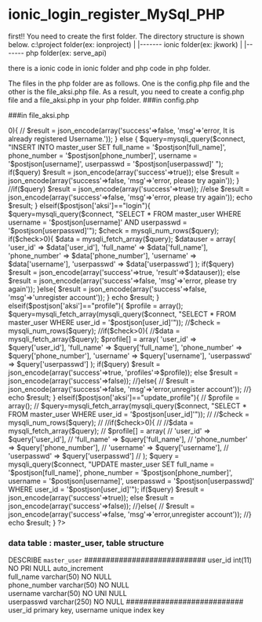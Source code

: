 # ionic_login_register_MySql_PHP
first!! You need to create the first folder. 
The directory structure is shown below.
c:\project folder(ex: ionproject)
     |
     |------- ionic folder(ex: jkwork) 
     |
     |------- php folder(ex: serve_api)
  
 there is a ionic code in ionic folder and php code  in php folder.
 
 The files in the php folder are as follows.
 One is the config.php file and the other is the file_aksi.php file.
 As a result, you need to create a config.php file and a file_aksi.php in your php folder.
 ###in config.php
<?php

define('DB_NAME', 'jkwork');
define('DB_USER', 'root');
define('DB_PASSWORD', '1234');
define('DB_HOST', 'localhost');

$connect = new mysqli(DB_HOST, DB_USER, DB_PASSWORD, DB_NAME);
if (!$connect){
    die("Error in connection" . mysqli_connect_error()) ;
 } 
?>


###in file_aksi.php
<?php
//file_aksi.php
header('Access-Control-Allow-Origin: *');
header("Access-Control-Allow-Credentials: true");
header("Access-Control-Allow-Methods: POST, GET, OPTIONS");
header("Access-Control-Allow-Headers: Content-Type, Authorization, X-Requested-With");
header("Content-Type: application/json; Charset=utf-8");

include "config.php";

$postjson = json_decode(file_get_contents('php://input'), true);

if($postjson['aksi']=="add_register"){
    // $qry = "INSERT INTO master_user (full_name, phone_number, username, password) VALUES('$postjson[full_name]','$postjson[phone_number]','$postjson[username]','$postjson[password]'
    // )";
	$query=mysqli_query($connect, "SELECT * FROM master_user WHERE username = '$postjson[username]'");
    $check = mysqli_num_rows($query);
	if($check>0){
		//
		$result = json_encode(array('success'=>false, 'msg'=>'error, It is already registered Username.'));
	}
	else
	{
		$query=mysqli_query($connect, "INSERT INTO master_user SET
		   full_name = '$postjson[full_name]',
		   phone_number = '$postjson[phone_number]',
		   username = '$postjson[username]',
		   userpasswd = '$postjson[userpasswd]'    
		");
		
		if($query) $result = json_encode(array('success'=>true));
		else $result = json_encode(array('success'=>false, 'msg'=>'error, please try again'));
	
	}

    //if($query) $result = json_encode(array('success'=>true));
    //else $result = json_encode(array('success'=>false, 'msg'=>'error, please try again'));

    echo $result;
}

elseif($postjson['aksi']=="login"){
    $query=mysqli_query($connect, "SELECT * FROM master_user WHERE username = '$postjson[username]' AND  userpasswd = '$postjson[userpasswd]'");
    $check = mysqli_num_rows($query);

    if($check>0){
        $data = mysqli_fetch_array($query);
        $datauser = array(
            'user_id' => $data['user_id'],
            'full_name' => $data['full_name'],
            'phone_number' => $data['phone_number'],
            'username' => $data['username'],
            'userpasswd' => $data['userpasswd']
        );
        
        if($query) $result = json_encode(array('success'=>true, 'result'=>$datauser));
        else $result = json_encode(array('success'=>false, 'msg'=>'error, please try again'));

    }else{
        $result = json_encode(array('success'=>false, 'msg'=>'unregister account'));
    }
    echo $result;
}

elseif($postjson['aksi']=="profile"){

    $profile = array();
    $query=mysqli_fetch_array(mysqli_query($connect, "SELECT * FROM master_user WHERE user_id = '$postjson[user_id]'"));
    //$check = mysqli_num_rows($query);

    //if($check>0){
        //$data = mysqli_fetch_array($query);
        $profile[] = array(
         'user_id' => $query['user_id'],
         'full_name' => $query['full_name'],
         'phone_number' => $query['phone_number'],
         'username' => $query['username'],
         'userpasswd' => $query['userpasswd']
     );

     if($query) $result = json_encode(array('success'=>true, 'profiles'=>$profile));
     else $result = json_encode(array('success'=>false));

    //}else{
    //    $result = json_encode(array('success'=>false, 'msg'=>'error,unregister account'));
    //}
    echo $result;
}

elseif($postjson['aksi']=="update_profile"){

    // $profile = array();
    // $query=mysqli_fetch_array(mysqli_query($connect, "SELECT * FROM master_user WHERE user_id = '$postjson[user_id]'"));
    // //$check = mysqli_num_rows($query);

    // //if($check>0){
    //     //$data = mysqli_fetch_array($query);
    //     $profile[] = array(
    //      'user_id' => $query['user_id'],
    //      'full_name' => $query['full_name'],
    //      'phone_number' => $query['phone_number'],
    //      'username' => $query['username'],
    //      'userpasswd' => $query['userpasswd']
    //  );
     $query =  mysqli_query($connect, "UPDATE master_user SET
               full_name = '$postjson[full_name]',
               phone_number = '$postjson[phone_number]',
			   username = '$postjson[username]',
			   userpasswd = '$postjson[userpasswd]'
               WHERE user_id = '$postjson[user_id]'");  
     if($query) $result = json_encode(array('success'=>true));
     else $result = json_encode(array('success'=>false));

    //}else{
    //    $result = json_encode(array('success'=>false, 'msg'=>'error,unregister account'));
    //}
    echo $result;
}
?>

### data table : master_user, table structure
DESCRIBE `master_user`
############################
user_id	     int(11)	      NO	PRI	  NULL 	auto_increment	
full_name	   varchar(50)	  NO	      NULL		
phone_number	varchar(50)	  NO        NULL		
username	    varchar(50)	  NO  UNI	  NULL		
userpasswd	  varchar(250)	NO	      NULL
###########################	
user_id primary key, username unique index key

 
